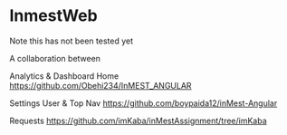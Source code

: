 # InmestWeb

Note this has not been tested yet

A collaboration between

Analytics & Dashboard Home
https://github.com/Obehi234/InMEST_ANGULAR

Settings User & Top Nav
https://github.com/boypaida12/inMest-Angular

Requests
https://github.com/imKaba/inMestAssignment/tree/imKaba